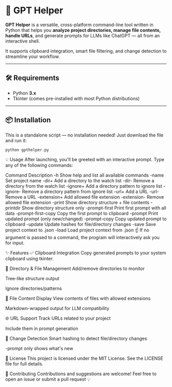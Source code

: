 # 🚀 GPT Helper

**GPT Helper** is a versatile, cross-platform command-line tool written in Python that helps you **analyze project directories, manage file contents, handle URLs**, and generate prompts for LLMs like ChatGPT — all from an interactive shell.

It supports clipboard integration, smart file filtering, and change detection to streamline your workflow.

---

## 🛠 Requirements

- Python **3.x**
- Tkinter (comes pre-installed with most Python distributions)

---

## 📦 Installation

This is a standalone script — no installation needed! Just download the file and run it:

```bash
python gpthelper.py
```

💡 Usage
After launching, you'll be greeted with an interactive prompt. Type any of the following commands:

Command	Description
-h	Show help and list all available commands
-name	Set project name
-dir+	Add a directory to the watch list
-dir-	Remove a directory from the watch list
-ignore+	Add a directory pattern to ignore list
-ignore-	Remove a directory pattern from ignore list
-url+	Add a URL
-url-	Remove a URL
-extension+	Add allowed file extension
-extension-	Remove allowed file extension
-print	Show directory structure + file contents
-printdir	Show directory structure only
-prompt-first	Print first prompt with all data
-prompt-first-copy	Copy the first prompt to clipboard
-prompt	Print updated prompt (only new/changed)
-prompt-copy	Copy updated prompt to clipboard
-update	Update hashes for file/directory changes
-save	Save project context to .json
-load	Load project context from .json
☝️ If no argument is passed to a command, the program will interactively ask you for input.

✨ Features
✅ Clipboard Integration
Copy generated prompts to your system clipboard using tkinter.

📂 Directory & File Management
Add/remove directories to monitor

Tree-like structure output

Ignore directories/patterns

📄 File Content Display
View contents of files with allowed extensions

Markdown-wrapped output for LLM compatibility

🌐 URL Support
Track URLs related to your project

Include them in prompt generation

🔄 Change Detection
Smart hashing to detect file/directory changes

-prompt only shows what's new

📃 License
This project is licensed under the MIT License. See the LICENSE file for full details.

🤝 Contributing
Contributions and suggestions are welcome!
Feel free to open an issue or submit a pull request 💡


